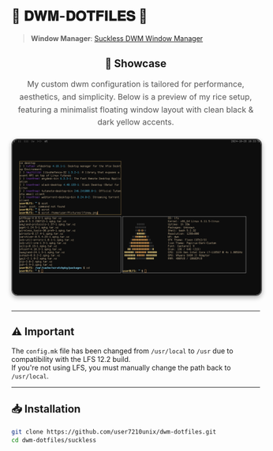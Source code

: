 # 🌟 **𝐃𝐖𝐌-𝐃𝐎𝐓𝐅𝐈𝐋𝐄𝐒** 🌟  
> **Window Manager**: [Suckless DWM Window Manager](https://dwm.suckless.org/)

<div align="center" style="margin: 30px 0;">
  <h2>🎨 Showcase</h2>
  <p style="font-size: 16px; line-height: 1.6; color: #555;">
    My custom dwm configuration is tailored for performance, aesthetics, and simplicity.  
    Below is a preview of my rice setup, featuring a minimalist floating window layout with clean black & dark yellow accents.
  </p>
  <img src="pictures/lfsnew.png" 
       alt="Rice Setup Preview" 
       width="600" 
       style="display: block; margin: 20px auto; border: 2px solid #555; border-radius: 12px; box-shadow: 0 4px 10px rgba(0, 0, 0, 0.3);">
</div>

---

## ⚠️ **Important**  
The `config.mk` file has been changed from `/usr/local` to `/usr` due to compatibility with the LFS 12.2 build.  
If you're not using LFS, you must manually change the path back to `/usr/local`.

---

## 📥 **Installation**

```bash
git clone https://github.com/user7210unix/dwm-dotfiles.git
cd dwm-dotfiles/suckless
